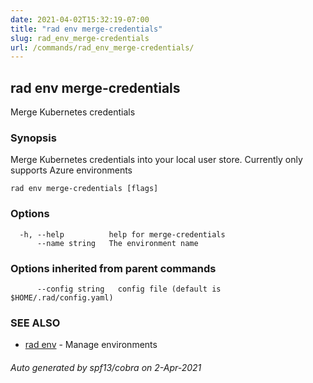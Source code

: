 ```yaml
---
date: 2021-04-02T15:32:19-07:00
title: "rad env merge-credentials"
slug: rad_env_merge-credentials
url: /commands/rad_env_merge-credentials/
---
```

## rad env merge-credentials

Merge Kubernetes credentials

### Synopsis

Merge Kubernetes credentials into your local user store. Currently only supports Azure environments

```
rad env merge-credentials [flags]
```

### Options

```
  -h, --help          help for merge-credentials
      --name string   The environment name
```

### Options inherited from parent commands

```
      --config string   config file (default is $HOME/.rad/config.yaml)
```

### SEE ALSO

* [rad env](/commands/rad_env/)	 - Manage environments

###### Auto generated by spf13/cobra on 2-Apr-2021
